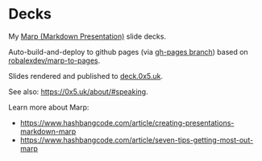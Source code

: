 # Decks

My [Marp (Markdown Presentation)](https://marp.app/) slide decks.

Auto-build-and-deploy to github pages (via [gh-pages branch](https://github.com/timabell/marp-decks/tree/gh-pages)) based on [robalexdev/marp-to-pages](https://github.com/robalexdev/marp-to-pages).

Slides rendered and published to [deck.0x5.uk](https://deck.0x5.uk/).

See also: <https://0x5.uk/about/#speaking>.

Learn more about Marp:

- <https://www.hashbangcode.com/article/creating-presentations-markdown-marp>
- <https://www.hashbangcode.com/article/seven-tips-getting-most-out-marp>
